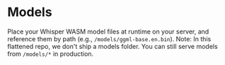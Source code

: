 # Models
Place your Whisper WASM model files at runtime on your server, and reference them by path (e.g., `/models/ggml-base.en.bin`).
Note: In this flattened repo, we don't ship a models folder. You can still serve models from `/models/*` in production.
